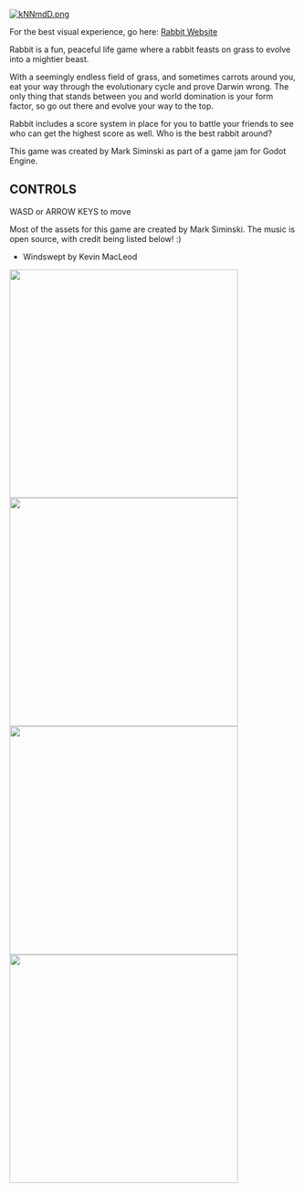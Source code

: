 [![kNNmdD.png](https://user-images.githubusercontent.com/96705270/169666817-c7a024c1-3695-4f37-82d8-afbdccb20304.png)](https://user-images.githubusercontent.com/96705270/169666817-c7a024c1-3695-4f37-82d8-afbdccb20304.png)


For the best visual experience, go here: [Rabbit Website](https://rabbit-jam.web.app/)

Rabbit is a fun, peaceful life game where a rabbit feasts on grass to evolve into a mightier beast.

With a seemingly endless field of grass, and sometimes carrots around you, eat your way through the evolutionary cycle and prove Darwin wrong. The only thing that stands between you and world domination is your form factor, so go out there and evolve your way to the top.

Rabbit includes a score system in place for you to battle your friends to see who can get the highest score as well. Who is the best rabbit around?

This game was created by Mark Siminski as part of a game jam for Godot Engine.

## CONTROLS

WASD or ARROW KEYS to move


Most of the assets for this game are created by Mark Siminski. The music is open source, with credit being listed below! :)

- Windswept by Kevin MacLeod



<img src="https://user-images.githubusercontent.com/96705270/169666984-0a397d09-c7dc-496d-b589-5bfd7d694fad.png" width="400" /> <img src="https://user-images.githubusercontent.com/96705270/169666990-2edf70db-8824-457c-aa59-1f0409273bc1.png" width="400" /> <img src="https://user-images.githubusercontent.com/96705270/169666992-00235231-7ec9-4ed7-bae3-3a8a3e142ec5.png" width="400" /> <img src="https://user-images.githubusercontent.com/96705270/169666993-97807f4e-11f0-4f95-81d8-8d46d5611412.png" width="400" /> 


